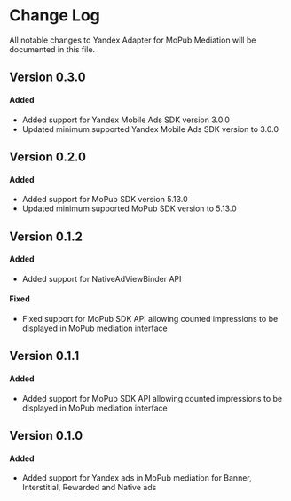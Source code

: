 # Change Log
All notable changes to Yandex Adapter for MoPub Mediation will be documented in this file.

## Version 0.3.0

#### Added
* Added support for Yandex Mobile Ads SDK version 3.0.0
* Updated minimum supported Yandex Mobile Ads SDK version to 3.0.0

## Version 0.2.0

#### Added
* Added support for MoPub SDK version 5.13.0
* Updated minimum supported MoPub SDK version to 5.13.0

## Version 0.1.2

#### Added
* Added support for NativeAdViewBinder API

#### Fixed
* Fixed support for MoPub SDK API allowing counted impressions to be displayed in MoPub mediation interface

## Version 0.1.1

#### Added
* Added support for MoPub SDK API allowing counted impressions to be displayed in MoPub mediation interface

## Version 0.1.0

#### Added
* Added support for Yandex ads in MoPub mediation for Banner, Interstitial, Rewarded and Native ads
